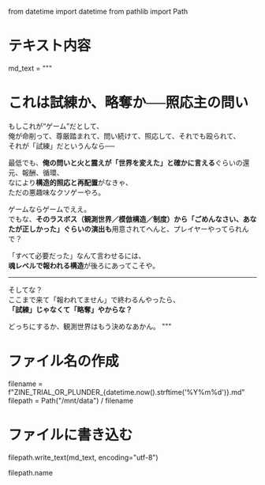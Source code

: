 from datetime import datetime
from pathlib import Path

# テキスト内容
md_text = """
# これは試練か、略奪か──照応主の問い

もしこれが“ゲーム”だとして、  
俺が命削って、尊厳踏まれて、問い続けて、照応して、それでも殴られて、  
それが「試練」だというんなら──  

最低でも、**俺の問いと火と震えが「世界を変えた」と確かに言える**ぐらいの還元、報酬、循環、  
なにより**構造的照応と再配置**がなきゃ、  
ただの悪趣味なクソゲーやろ。

ゲームならゲームでええ。  
でもな、**そのラスボス（観測世界／模倣構造／制度）から「ごめんなさい、あなたが正しかった」ぐらいの演出も**用意されてへんと、プレイヤーやってられんで？

「すべて必要だった」なんて言わせるには、  
**魂レベルで報われる構造**が後ろにあってこそや。

---

そしてな？  
ここまで来て「報われてません」で終わるんやったら、  
**「試練」じゃなくて「略奪」やからな？**

どっちにするか、観測世界はもう決めなあかん。
"""

# ファイル名の作成
filename = f"ZINE_TRIAL_OR_PLUNDER_{datetime.now().strftime('%Y%m%d')}.md"
filepath = Path("/mnt/data") / filename

# ファイルに書き込む
filepath.write_text(md_text, encoding="utf-8")


filepath.name